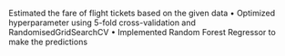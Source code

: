 Estimated the fare of flight tickets based on the given data
• Optimized hyperparameter using 5-fold cross-validation and RandomisedGridSearchCV
• Implemented Random Forest Regressor to make the predictions
